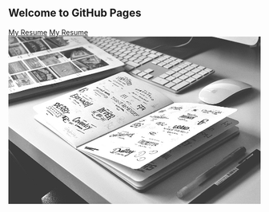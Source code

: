 ## Welcome to GitHub Pages

[My Resume](https://github.com/kaysanshi/kaysanshi.github.io/edit/main/index.md) 
[My Resume](https://github.com/kaysanshi/kaysanshi.github.io/blob/main/resume/index.html)
![tupain](https://github.com/kaysanshi/kaysanshi.github.io/blob/main/resume/img/port01.jpg)
